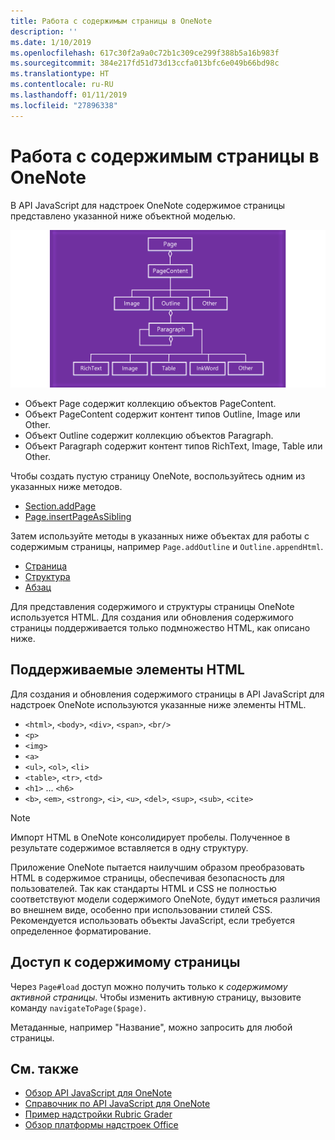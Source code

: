 ```yaml
---
title: Работа с содержимым страницы в OneNote
description: ''
ms.date: 1/10/2019
ms.openlocfilehash: 617c30f2a9a0c72b1c309ce299f388b5a16b983f
ms.sourcegitcommit: 384e217fd51d73d13ccfa013bfc6e049b66bd98c
ms.translationtype: HT
ms.contentlocale: ru-RU
ms.lasthandoff: 01/11/2019
ms.locfileid: "27896338"
---
```

# <a name="work-with-onenote-page-content"></a>Работа с содержимым страницы в OneNote

В API JavaScript для надстроек OneNote содержимое страницы представлено указанной ниже объектной моделью.

  ![Схема объектной модели страницы OneNote](../images/one-note-om-page.png)

- Объект Page содержит коллекцию объектов PageContent.
- Объект PageContent содержит контент типов Outline, Image или Other.
- Объект Outline содержит коллекцию объектов Paragraph.
- Объект Paragraph содержит контент типов RichText, Image, Table или Other.

Чтобы создать пустую страницу OneNote, воспользуйтесь одним из указанных ниже методов.

- [Section.addPage](https://docs.microsoft.com/javascript/api/onenote/onenote.section#addpage-title-)
- [Page.insertPageAsSibling](https://docs.microsoft.com/javascript/api/onenote/onenote.section#insertsectionassibling-location--title-)

Затем используйте методы в указанных ниже объектах для работы с содержимым страницы, например `Page.addOutline` и `Outline.appendHtml`.

- [Страница](https://docs.microsoft.com/javascript/api/onenote/onenote.page)
- [Структура](https://docs.microsoft.com/javascript/api/onenote/onenote.outline)
- [Абзац](https://docs.microsoft.com/javascript/api/onenote/onenote.paragraph)

Для представления содержимого и структуры страницы OneNote используется HTML. Для создания или обновления содержимого страницы поддерживается только подмножество HTML, как описано ниже.

## <a name="supported-html"></a>Поддерживаемые элементы HTML

Для создания и обновления содержимого страницы в API JavaScript для надстроек OneNote используются указанные ниже элементы HTML.

- `<html>`, `<body>`, `<div>`, `<span>`, `<br/>`
- `<p>`
- `<img>`
- `<a>`
- `<ul>`, `<ol>`, `<li>`
- `<table>`, `<tr>`, `<td>`
- `<h1>` ... `<h6>`
- `<b>`, `<em>`, `<strong>`, `<i>`, `<u>`, `<del>`, `<sup>`, `<sub>`, `<cite>`

> [!NOTE]
> Импорт HTML в OneNote консолидирует пробелы. Полученное в результате содержимое вставляется в одну структуру.

Приложение OneNote пытается наилучшим образом преобразовать HTML в содержимое страницы, обеспечивая безопасность для пользователей. Так как стандарты HTML и CSS не полностью соответствуют модели содержимого OneNote, будут иметься различия во внешнем виде, особенно при использовании стилей CSS. Рекомендуется использовать объекты JavaScript, если требуется определенное форматирование.

## <a name="accessing-page-contents"></a>Доступ к содержимому страницы

Через `Page#load` доступ можно получить только к *содержимому активной страницы*. Чтобы изменить активную страницу, вызовите команду `navigateToPage($page)`.

Метаданные, например "Название", можно запросить для любой страницы.

## <a name="see-also"></a>См. также

- [Обзор API JavaScript для OneNote](onenote-add-ins-programming-overview.md)
- [Справочник по API JavaScript для OneNote](https://docs.microsoft.com/office/dev/add-ins/reference/overview/onenote-add-ins-javascript-reference)
- [Пример надстройки Rubric Grader](https://github.com/OfficeDev/OneNote-Add-in-Rubric-Grader)
- [Обзор платформы надстроек Office](../overview/office-add-ins.md)
